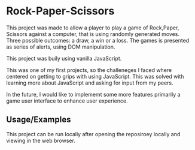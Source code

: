 # Rock-Paper-Scissors

This project was made to allow a player to play a game of Rock,Paper, Scissors against a computer, that is using randomly generated moves. Three possible outcomes: a draw, a win or a loss. The games is presented as series of alerts, using DOM manipulation.


This project was buily using vanilla JavaScript.

This was one of my first projects, so the challeneges I faced where centered on getting to grips with using JavaScript. This was solved with learning more about JavaScript and asking for input from my peers.


In the future, I would like to implememt some more features primarily a game user interface to enhance user experience.


## Usage/Examples


This project can be run locally after opening the reposiroey locally and viewing in the web browser.



